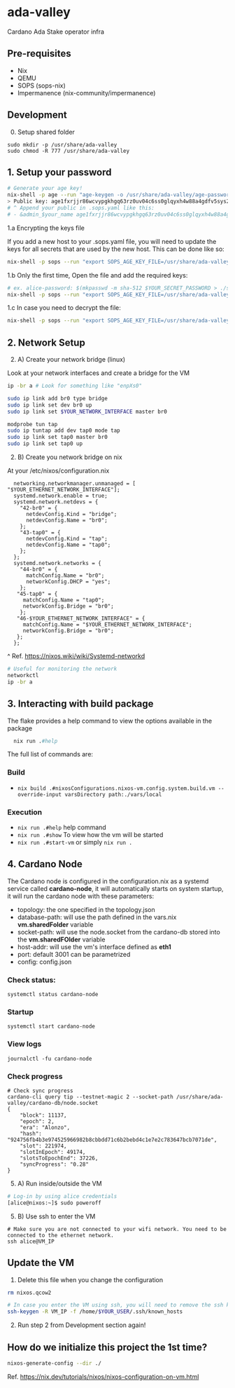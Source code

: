 # ada-valley
Cardano Ada Stake operator infra

## Pre-requisites

* Nix
* QEMU
* SOPS (sops-nix)
* Impermanence (nix-community/impermanence)

## Development

0. Setup shared folder

```
sudo mkdir -p /usr/share/ada-valley
sudo chmod -R 777 /usr/share/ada-valley
```

## 1. Setup your password

```bash
# Generate your age key!
nix-shell -p age --run "age-keygen -o /usr/share/ada-valley/age-password.key"
> Public key: age1fxrjjr86wcvypgkhgq63rz0uv04c6ss0glqyxh4w88a4gdfv5sys2s6vmk
# ^ Append your public in .sops.yaml like this:
# - &admin_$your_name age1fxrjjr86wcvypgkhgq63rz0uv04c6ss0glqyxh4w88a4gdfv5sys2s6vmk
```

1.a Encrypting the keys file

If you add a new host to your .sops.yaml file, you will need to update the keys for all secrets that are used by the new host. This can be done like so:

```bash
nix-shell -p sops --run "export SOPS_AGE_KEY_FILE=/usr/share/ada-valley/age-password.key; sops updatekeys ./secrets/keys.enc.yaml"
```

1.b Only the first time, Open the file and add the required keys:
```bash
# ex. alice-password: $(mkpasswd -m sha-512 $YOUR_SECRET_PASSWORD > ./secrets/alice-password.hash)
nix-shell -p sops --run "export SOPS_AGE_KEY_FILE=/usr/share/ada-valley/age-password.key; sops ./secrets/keys.enc.yaml"
```

1.c  In case you need to decrypt the file:
```bash
nix-shell -p sops --run "export SOPS_AGE_KEY_FILE=/usr/share/ada-valley/age-password.key; sops -d ./secrets/keys.enc.yaml"
```

## 2. Network Setup

2. A) Create your network bridge (linux)

Look at your network interfaces and create a bridge for the VM
```bash
ip -br a # Look for something like "enpXs0"
```

```bash
sudo ip link add br0 type bridge
sudo ip link set dev br0 up
sudo ip link set $YOUR_NETWORK_INTERFACE master br0

modprobe tun tap
sudo ip tuntap add dev tap0 mode tap
sudo ip link set tap0 master br0
sudo ip link set tap0 up
```

2. B) Create you network bridge on nix

At your /etc/nixos/configuration.nix
```
  networking.networkmanager.unmanaged = [ "$YOUR_ETHERNET_NETWORK_INTERFACE"];
  systemd.network.enable = true;
  systemd.network.netdevs = {
    "42-br0" = {
      netdevConfig.Kind = "bridge";
      netdevConfig.Name = "br0";
    };
    "43-tap0" = {
      netdevConfig.Kind = "tap";
      netdevConfig.Name = "tap0";
    };
  };
  systemd.network.networks = {
    "44-br0" = {
      matchConfig.Name = "br0";
      networkConfig.DHCP = "yes";
    };
   "45-tap0" = {
     matchConfig.Name = "tap0";
     networkConfig.Bridge = "br0";
    };
   "46-$YOUR_ETHERNET_NETWORK_INTERFACE" = {
     matchConfig.Name = "$YOUR_ETHERNET_NETWORK_INTERFACE";
     networkConfig.Bridge = "br0";
   };
  };
```
^ Ref. https://nixos.wiki/wiki/Systemd-networkd

```bash
# Useful for monitoring the network
networkctl
ip -br a
```

## 3. Interacting with build package

The flake provides a help command to view the options available in the package

```nix
  nix run .#help
```

The full list of commands are:

### Build

 - `nix build .#nixosConfigurations.nixos-vm.config.system.build.vm --override-input varsDirectory path:./vars/local`

### Execution

  - `nix run .#help` help command
  - `nix run .#show` To view how the vm will be started
  - `nix run .#start-vm` or simply `nix run .`



## 4. Cardano Node 
The Cardano node is configured in the configuration.nix as a systemd service called **cardano-node**, it will automatically starts on system startup, it will run the cardano node with these parameters:
 - topology: the one specified in the topology.json
 - database-path: will use the path defined in the vars.nix **vm.sharedFolder** variable
 - socket-path: will use the node.socket from the cardano-db stored into the **vm.sharedFOlder** variable
 - host-addr: will use the vm's interface defined as **eth1**
 - port: default 3001 can be parametrized
 - config: config.json 
  

### Check status:
```systemctl status cardano-node```

### Startup
```systemctl start cardano-node```

### View logs
```journalctl -fu cardano-node```

### Check progress
```
# Check sync progress
cardano-cli query tip --testnet-magic 2 --socket-path /usr/share/ada-valley/cardano-db/node.socket 
{
    "block": 11137,
    "epoch": 2,
    "era": "Alonzo",
    "hash": "924756fb4b3e974525966982b8cbbdd71c6b2bebd4c1e7e2c783647bcb7071de",
    "slot": 221974,
    "slotInEpoch": 49174,
    "slotsToEpochEnd": 37226,
    "syncProgress": "0.28"
}
```

5. A) Run inside/outside the VM

```bash
# Log-in by using alice credentials
[alice@nixos:~]$ sudo poweroff
```

5. B) Use ssh to enter the VM

```
# Make sure you are not connected to your wifi network. You need to be connected to the ethernet network.
ssh alice@VM_IP
```

## Update the VM

1. Delete this file when you change the configuration

```bash 
rm nixos.qcow2

# In case you enter the VM using ssh, you will need to remove the ssh keys
ssh-keygen -R VM_IP -f /home/$YOUR_USER/.ssh/known_hosts
```

2. Run step 2 from Development section again!

## How do we initialize this project the 1st time?

```bash
nixos-generate-config --dir ./
```

Ref. https://nix.dev/tutorials/nixos/nixos-configuration-on-vm.html
